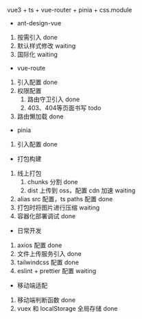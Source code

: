 vue3 + ts + vue-router + pinia + css.module 

- ant-design-vue
1. 按需引入 done
2. 默认样式修改 waiting
3. 国际化 waiting

- vue-route
1. 引入配置 done
2. 权限配置
    1. 路由守卫引入 done
    2. 403、404等页面书写 todo
3. 路由懒加载 done

- pinia 
1. 引入配置 done

- 打包构建
1. 线上打包
    1. chunks 分割 done
    2. dist 上传到 oss，配置 cdn 加速 waiting
2. alias src 配置，ts paths 配置 done
3. 打包时将图片进行压缩 waiting
4. 容器化部署调试 done

- 日常开发
1. axios 配置 done
2. 文件上传服务引入 done
3. tailwindcss 配置 done
4. eslint + prettier 配置 waiting

- 移动端适配
1. 移动端判断函数 done
2. vuex 和 localStorage 全局存储 done
